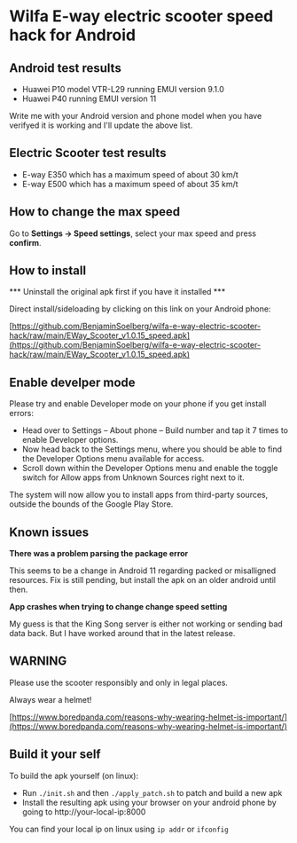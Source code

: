 # Wilfa E-way electric scooter speed hack for Android

## Android test results
* Huawei P10 model VTR-L29 running EMUI version 9.1.0
* Huawei P40 running EMUI version 11

Write me with your Android version and phone model when you have verifyed it is working and I'll update the above list.

## Electric Scooter test results

* E-way E350 which has a maximum speed of about 30 km/t
* E-way E500 which has a maximum speed of about 35 km/t

## How to change the max speed

Go to **Settings -> Speed settings**, select your max speed and press **confirm**.

## How to install

*** Uninstall the original apk first if you have it installed ***

Direct install/sideloading by clicking on this link on your Android phone: 

[https://github.com/BenjaminSoelberg/wilfa-e-way-electric-scooter-hack/raw/main/EWay_Scooter_v1.0.15_speed.apk](https://github.com/BenjaminSoelberg/wilfa-e-way-electric-scooter-hack/raw/main/EWay_Scooter_v1.0.15_speed.apk)

## Enable develper mode

Please try and enable Developer mode on your phone if you get install errors:

* Head over to Settings – About phone – Build number and tap it 7 times to enable Developer options. 
* Now head back to the Settings menu, where you should be able to find the Developer Options menu available for access.
* Scroll down within the Developer Options menu and enable the toggle switch for Allow apps from Unknown Sources right next to it.

The system will now allow you to install apps from third-party sources, outside the bounds of the Google Play Store.

## Known issues

**There was a problem parsing the package error**

This seems to be a change in Android 11 regarding packed or misalligned resources.
Fix is still pending, but install the apk on an older android until then.

**App crashes when trying to change change speed setting**

My guess is that the King Song server is either not working or sending bad data back.
But I have worked around that in the latest release.

## WARNING

Please use the scooter responsibly and only in legal places.

Always wear a helmet!

[https://www.boredpanda.com/reasons-why-wearing-helmet-is-important/](https://www.boredpanda.com/reasons-why-wearing-helmet-is-important/)

## Build it your self

To build the apk yourself (on linux):

* Run ```./init.sh``` and then ```./apply_patch.sh``` to patch and build a new apk
* Install the resulting apk using your browser on your android phone by going to http://your-local-ip:8000

You can find your local ip on linux using ```ip addr``` or ```ifconfig```
